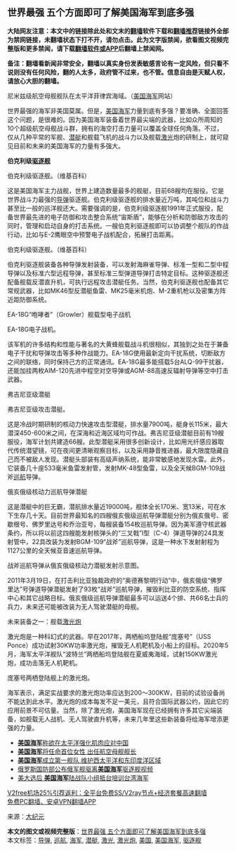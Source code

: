  <h2>世界最强 五个方面即可了解美国海军到底多强</h2> <p class="notice"><b>大陆网友注意：本文中的链接除此处和文末的<a href="https://github.com/bannedbook/fanqiang" >翻墙</a>软件下载和<a href="https://github.com/killgcd/justmysocks/blob/master/README.md">翻墙推荐</a>链接外全部为禁网链接，未翻墙状态下打不开，请勿点击。此为文字版禁闻，欲看图文视频完整版和更多禁闻，请下载<a href="https://github.com/bannedbook/fanqiang">翻墙软件或APP</a>后翻墙上禁闻网。</p><p>备注：翻墙看新闻非常安全，翻墙以真实身份发表敏感言论有一定风险，但只看不说则没有任何风险，翻的人太多，政府管不过来，也不管。信息自由是天赋人权，请放心大胆的翻墙。</b></p>  <div class="entry"> <p id="conimg">尼米兹级航空母舰舰队在太平洋菲律宾海域。（<a href="https://www.bannedbook.org/bnews/tag/%e7%be%8e%e5%9b%bd/" class="st_tag internal_tag" rel="tag" title="标签 美国 下的日志">美国</a><a href="https://www.bannedbook.org/bnews/tag/%e6%b5%b7%e5%86%9b/" class="st_tag internal_tag" rel="tag" title="标签 海军 下的日志">海军</a>网站）</p> <p>世界最强的海军非美国莫属。但是，<a href="https://www.bannedbook.org/bnews/tag/%e7%be%8e%e5%9b%bd%e6%b5%b7%e5%86%9b/" class="st_tag internal_tag" rel="tag" title="标签 美国海军 下的日志">美国海军</a>力量到底有多强？要准确、全面回答这个问题，是很难的。因为美国海军装备着世界最尖端的武器，比如众所周知的10个超级航空母舰战斗群，拥有的海空打击力量可以覆盖全球任何角落。不过，仅从几种平常的军舰、<a href="https://www.bannedbook.org/bnews/tag/%E6%BD%9C%E8%89%87/" class="st_tag internal_tag" rel="tag" title="标签 潜艇 下的日志">潜艇</a>和舰载飞机的战斗力以及舰载<a href="https://www.bannedbook.org/bnews/tag/%E6%BF%80%E5%85%89/" class="st_tag internal_tag" rel="tag" title="标签 激光 下的日志">激光</a>炮的研制上，就可窥见目前和未来的美国海军的力量有多强大。</p> <p><strong>伯克利级<a href="https://www.bannedbook.org/bnews/tag/%E9%A9%B1%E9%80%90%E8%88%B0/" class="st_tag internal_tag" rel="tag" title="标签 驱逐舰 下的日志">驱逐舰</a></strong></p> <p>伯克利级驱逐舰。（维基百科）</p> <p>这是美国海军主力战舰，世界上建造数量最多的舰艇，目前68艘均在服役。它是世界战斗力最强的<a href="https://www.bannedbook.org/bnews/tag/%e5%af%bc%e5%bc%b9/" class="st_tag internal_tag" rel="tag" title="标签 导弹 下的日志">导弹</a>驱逐舰。伯克利级驱逐舰的排水量近万吨，其吨位和战斗力甚至比一般的巡洋舰还大。需要强调的是，伯克利级驱逐舰1991年正式服役，配备世界最先进的电子防御和攻击整合系统“宙斯盾”，能够在分析和防御敌方攻击的同时，管理和启动自身的打击系统。一艘伯克利驱逐舰即可以协调整个舰队的作战行动，比如与E-2鹰眼空中预警电子战机配合，拓展打击距离。</p>  <p>伯克利级驱逐舰。（维基百科）</p> <p>伯克利驱逐舰装备各种导弹发射装备，可以发射海麻雀导弹、标准一型和二型中程导弹以及标准六型远程导弹，甚至标准三型弹道导弹打击特定目标。这种驱逐舰还配备舰载反潜直升机，可执行远程攻击潜艇任务。当然，伯克利驱逐舰也配备其它常规武器，比如MK46型反潜艇鱼雷、MK25毫米机炮、M-2重机枪以及密集方阵近距防御系统。</p> <p>EA-18G“咆哮者”（Growler）舰载型电子战机</p> <p>EA-18G电子战机。</p> <p>该军机的许多结构和性能与著名的大黄蜂舰载战斗机很相似，其独到之处在于兼备电子干扰和导弹攻击等多种作战能力。EA-18G使用最新定向干扰系统，切断敌方之间的联络，同时保持己方的正常通讯。EA-18G最多能搭载5台ALQ-99干扰器，还能加挂两枚AIM-120先进中程空对空导弹或AGM-88高速反辐射导弹等空中打击武器。</p>  <p>弗吉尼亚级潜艇</p> <p>弗吉尼亚级攻击潜艇。</p> <p>这是冷战时期研制的核动力快速攻击型潜艇，排水量7900吨，艇身长115米，最大潜深450-600米之间，在深海和近海区域均可作战。弗吉尼亚级潜艇目前有19艘服役，海军计划共建造66艘。此型潜艇采用很多创新设计，比如用光纤感应器取代传统潜望镜，可在夜间更清晰观察目标，以及采用静音推进器，最大限度隐藏自己而不被敌人发现。潜艇头部装有高级声纳系统，能非常敏感地发现水雷。此外，它装备几十座533毫米鱼雷发射管，发射MK-48型鱼雷，以及全天候BGM-109战斧<a href="https://www.bannedbook.org/bnews/tag/%E5%B7%A1%E8%88%AA/" class="st_tag internal_tag" rel="tag" title="标签 巡航 下的日志">巡航</a>导弹。</p> <p>俄亥俄级核动力巡航导弹潜艇</p> <p>这是潜艇中的巨无霸，潜航排水量近19000吨，舰体全长170米、宽13米，可在水下生存几十天。目前世界最知名的四艘俄亥俄级巡航导弹潜艇分别为俄亥俄号、密歇根号、佛罗里达号和乔治亚号，每艘装备154枚巡航导弹。因为美军遵守核武器条约，所以将以前这四艘能发射核弹头的“三叉戟”I型（C-4）弹道导弹的24具发射管中，22具改装为发射BGM-109“战斧”巡航导弹，这是一种水下发射射程为1127公里的全天候亚音速巡航导弹。</p>  <p>战斧巡航导弹从俄亥俄级核动力潜艇发射示意图。</p> <p>2011年3月19日，在打击利比亚独裁政府的“奥德赛黎明行动”中，俄亥俄级“佛罗里达”号弹道导弹潜艇发射了93枚“战斧”巡航导弹，摧毁利比亚的防空系统、指挥中心和其它战略目标。俄亥俄级巡航导弹潜艇最多可以运送4个排、共66名士兵的兵力，未来还可能被改装为无人驾驶潜艇的母舰。</p> <p>未来装备之一：舰载<a href="https://www.bannedbook.org/bnews/tag/%E6%BF%80%E5%85%89%E7%82%AE/" class="st_tag internal_tag" rel="tag" title="标签 激光炮 下的日志">激光炮</a></p> <p>激光炮是一种科幻式的武器。早在2017年，两栖船坞登陆舰“庞塞号”（USS Ponce）成功试射30KW功率激光炮，摧毁无人机靶机及小船上的目标。2020年5月，海军太平洋舰队“波特兰”两栖船坞登陆舰在夏威夷海域，试射150KW激光炮，成功击落无人机靶机。</p> <p>庞塞号两栖登陆舰上的激光炮。</p>  <p>海军表示，满足实战要求的激光炮功率应达到200～300KW，目前的试验设备尚不能达到此水平。激光炮的成本每发不足一美元，且符合国际武器公约，因此它的应用前景不可估量。当然，除了激光炮，美国海军现在已经拥有许多其它尖端装备，如舰载无人战机、无人驾驶直升机等，未来几年里这些新装备将给海军增添更强的力量。</p> <ul class='op-related-articles' title='相关阅读'> <li><a href='https://www.bannedbook.org/bnews/worldnews/usa/20201218/1450135.html' target='_blank'><b>美国海军</b>称欲在太平洋强化肌肉应对中国</a></li> <li><a href='https://www.bannedbook.org/bnews/cbnews/20201217/1449369.html' target='_blank'><b>美国海军</b>将任命首位女性 出任航空母舰舰长</a></li> <li><a href='https://www.bannedbook.org/bnews/cbnews/20201203/1441422.html' target='_blank'><b>美国海军</b>成立第一舰队 维护西太平洋和东印度洋区域</a></li> <li><a href='https://www.bannedbook.org/bnews/baitai/20201125/1436662.html' target='_blank'>俄罗斯国防部公布俄军舰驱离<b>美国海军</b>驱逐舰视频</a></li> <li><a href='https://www.bannedbook.org/bnews/headline/20201110/1428423.html' target='_blank'>美大选后 <b>美国海军</b>陆战队小组抵台培训台湾海军</a></li> </ul> <p class="texttj"> <a href="https://github.com/bannedbook/fanqiang/wiki/V2ray%E6%9C%BA%E5%9C%BA" target="_blank">V2free机场25%引荐返利：全平台免费SS/V2ray节点+经济套餐高速翻墙</a><br/> <a href="https://github.com/bannedbook/fanqiang/wiki/%E7%A6%81%E9%97%BB%E7%BD%91%E5%AE%89%E5%8D%93%E7%BF%BB%E5%A2%99%E6%96%B0%E9%97%BBAPP" target="_blank">免费PC翻墙、安卓VPN翻墙APP</a></p><p> 来源：<span class='wp_keywordlink_affiliate'><a href="http://www.epochtimes.com/" title="大纪元" target="_blank">大纪元</a></span> </p><a name='sharetosocial'></a>       <div><b>本文的图文或视频完整版</b>：<a href='https://www.bannedbook.org/bnews/cbnews/20201219/1450871.html'>世界最强 五个方面即可了解美国海军到底多强</a></div>  </div><!--END ENTRY--> <div class="postfooter"> <div>本文标签：<a href="https://www.bannedbook.org/bnews/tag/%e5%af%bc%e5%bc%b9/" rel="tag">导弹</a>, <a href="https://www.bannedbook.org/bnews/tag/%E5%B7%A1%E8%88%AA/" rel="tag">巡航</a>, <a href="https://www.bannedbook.org/bnews/tag/%e6%b5%b7%e5%86%9b/" rel="tag">海军</a>, <a href="https://www.bannedbook.org/bnews/tag/%E6%BD%9C%E8%89%87/" rel="tag">潜艇</a>, <a href="https://www.bannedbook.org/bnews/tag/%E6%BF%80%E5%85%89/" rel="tag">激光</a>, <a href="https://www.bannedbook.org/bnews/tag/%E6%BF%80%E5%85%89%E7%82%AE/" rel="tag">激光炮</a>, <a href="https://www.bannedbook.org/bnews/tag/%e7%be%8e%e5%9b%bd/" rel="tag">美国</a>, <a href="https://www.bannedbook.org/bnews/tag/%e7%be%8e%e5%9b%bd%e6%b5%b7%e5%86%9b/" rel="tag">美国海军</a>, <a href="https://www.bannedbook.org/bnews/tag/%E9%A9%B1%E9%80%90%E8%88%B0/" rel="tag">驱逐舰</a></div>  </div><!--END POSTFOOTER--> 